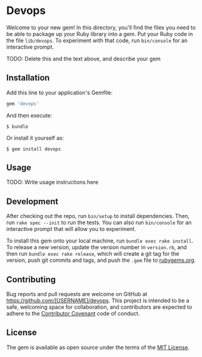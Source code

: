 # Devops

Welcome to your new gem! In this directory, you'll find the files you need to be able to package up your Ruby library into a gem. Put your Ruby code in the file `lib/devops`. To experiment with that code, run `bin/console` for an interactive prompt.

TODO: Delete this and the text above, and describe your gem

## Installation

Add this line to your application's Gemfile:

```ruby
gem 'devops'
```

And then execute:

    $ bundle

Or install it yourself as:

    $ gem install devops

## Usage

TODO: Write usage instructions here

## Development

After checking out the repo, run `bin/setup` to install dependencies. Then, run `rake spec --init` to run the tests. You can also run `bin/console` for an interactive prompt that will allow you to experiment.

To install this gem onto your local machine, run `bundle exec rake install`. To release a new version, update the version number in `version.rb`, and then run `bundle exec rake release`, which will create a git tag for the version, push git commits and tags, and push the `.gem` file to [rubygems.org](https://rubygems.org).

## Contributing

Bug reports and pull requests are welcome on GitHub at https://github.com/[USERNAME]/devops. This project is intended to be a safe, welcoming space for collaboration, and contributors are expected to adhere to the [Contributor Covenant](http://contributor-covenant.org) code of conduct.


## License

The gem is available as open source under the terms of the [MIT License](http://opensource.org/licenses/MIT).

